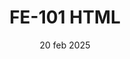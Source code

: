 ---
layout: post
date: 20 feb 2025
title: FE-101 HTML
excerpt: HTML Crio Interview Questions for practise
permalink: crio-interview-questions-node-202
tags: [crio interview questions, html]
hidden: true
parent-post: crio-interview-questions
---